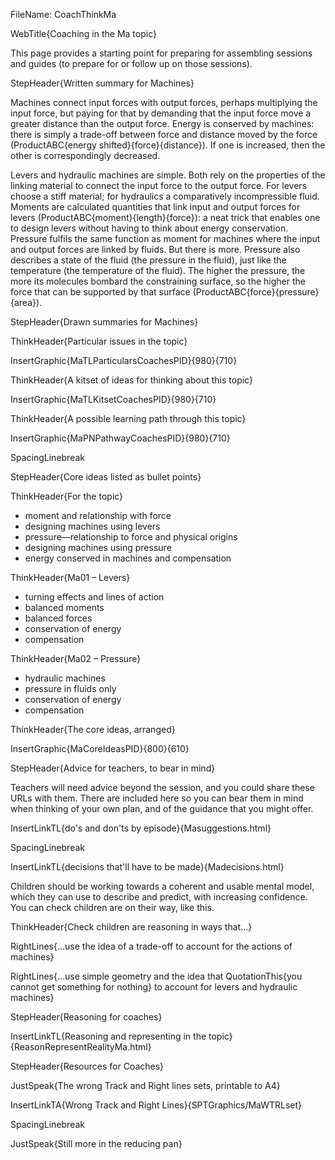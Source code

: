 FileName: CoachThinkMa

WebTitle{Coaching in the Ma topic}

This page provides a starting point for preparing for assembling sessions and guides (to prepare for or follow up on those sessions).

StepHeader{Written summary for Machines}

Machines connect input forces with output forces, perhaps multiplying the input force, but paying for that by demanding that the input force move a greater distance than the output force. Energy is conserved by machines: there is simply a trade-off between force and distance moved by the force (ProductABC{energy shifted}{force}{distance}). If one is increased, then the other is correspondingly decreased.

Levers and hydraulic machines are simple. Both rely on the properties of the linking material to connect the input force to the output force. For levers choose a stiff material; for hydraulics a comparatively incompressible  fluid. Moments are calculated quantities that link input and output forces for levers (ProductABC{moment}{length}{force}): a neat trick that enables one to design levers without having to think about energy conservation. Pressure fulfils the same function as moment for machines where the input and output forces are linked by fluids. But there is more. Pressure also describes a state of the fluid (the pressure in the fluid), just like the temperature (the temperature of the fluid). The higher the pressure, the more its molecules bombard the constraining surface, so the higher the force that can be supported by that surface (ProductABC{force}{pressure}{area}).

StepHeader{Drawn summaries for Machines}

ThinkHeader{Particular issues in the topic}

InsertGraphic{MaTLParticularsCoachesPID}{980}{710}

ThinkHeader{A kitset of ideas for thinking about this topic}

InsertGraphic{MaTLKitsetCoachesPID}{980}{710}

ThinkHeader{A possible learning path through this topic}

InsertGraphic{MaPNPathwayCoachesPID}{980}{710}

SpacingLinebreak

StepHeader{Core ideas listed as bullet points}

ThinkHeader{For the topic}

* moment and relationship with force
* designing machines using levers
* pressure—relationship to force and physical origins
* designing machines using pressure
* energy conserved in machines and compensation

ThinkHeader{Ma01 – Levers}

* turning effects and lines of action
* balanced moments
* balanced forces
* conservation of energy
* compensation

ThinkHeader{Ma02 – Pressure}

* hydraulic machines
* pressure in fluids only
* conservation of energy
* compensation

ThinkHeader{The core ideas, arranged}

InsertGraphic{MaCoreIdeasPID}{800}{610}

StepHeader{Advice for teachers, to bear in mind}


Teachers will need advice beyond the session, and you could share these URLs with them. There are included here so you can bear them in mind when thinking of your own plan, and of the guidance that you might offer.

InsertLinkTL{do's and don'ts by episode}{Masuggestions.html}

SpacingLinebreak

InsertLinkTL{decisions that'll have to be made}{Madecisions.html}


Children should be working towards a coherent and usable mental model, which they can use to describe and predict, with increasing confidence. You can check children are on their way, like this.

ThinkHeader{Check children are reasoning in ways that&hellip;}

RightLines{&hellip;use the idea of a trade-off to account for the actions of machines}

RightLines{&hellip;use simple geometry and the idea that QuotationThis{you cannot get something for nothing} to account for levers and hydraulic machines}

StepHeader{Reasoning for coaches}

InsertLinkTL{Reasoning and representing in the topic}{ReasonRepresentRealityMa.html}

StepHeader{Resources for Coaches}

JustSpeak{The wrong Track and Right lines sets, printable to A4}

InsertLinkTA{Wrong Track and Right Lines}{SPTGraphics/MaWTRLset}

SpacingLinebreak

JustSpeak{Still more in the reducing pan}


